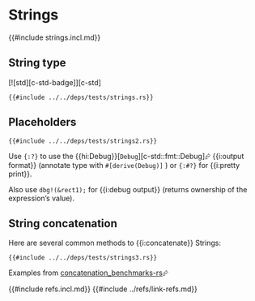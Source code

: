 # Strings

{{#include strings.incl.md}}

## String type

[![std][c-std-badge]][c-std]

```rust,editable
{{#include ../../deps/tests/strings.rs}}
```

## Placeholders

```rust,editable
{{#include ../../deps/tests/strings2.rs}}
```

Use `{:?}` to use the {{hi:Debug}}[`Debug`][c-std::fmt::Debug]⮳ {{i:output format}} (annotate type with `#[derive(Debug)]` ) or `{:#?}` for {{i:pretty print}}.

Also use `dbg!(&rect1);` for {{i:debug output}} (returns ownership of the expression’s value).

## String concatenation

Here are several common methods to {{i:concatenate}} Strings:

```rust,editable
{{#include ../../deps/tests/strings3.rs}}
```

Examples from [concatenation_benchmarks-rs]( https://github.com/hoodie/concatenation_benchmarks-rs )⮳

{{#include refs.incl.md}}
{{#include ../refs/link-refs.md}}
